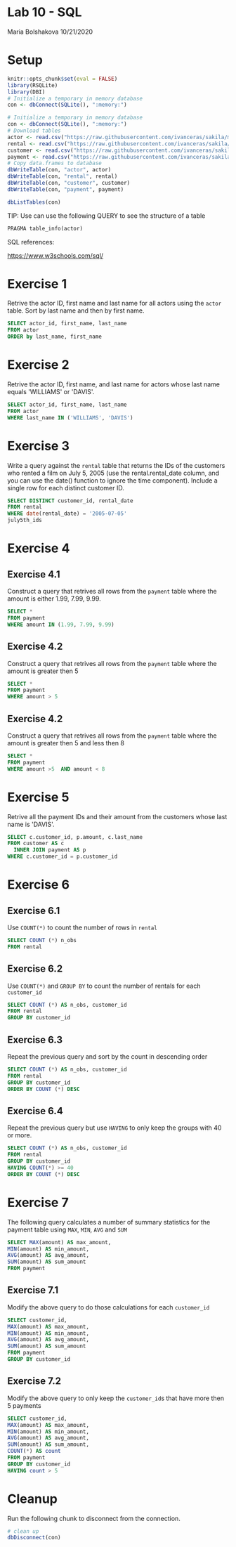Lab 10 - SQL
================
Maria Bolshakova
10/21/2020

Setup
=====

``` r
knitr::opts_chunk$set(eval = FALSE)
library(RSQLite)
library(DBI)
# Initialize a temporary in memory database
con <- dbConnect(SQLite(), ":memory:")
```

``` r
# Initialize a temporary in memory database
con <- dbConnect(SQLite(), ":memory:")
# Download tables
actor <- read.csv("https://raw.githubusercontent.com/ivanceras/sakila/master/csv-sakila-db/actor.csv")
rental <- read.csv("https://raw.githubusercontent.com/ivanceras/sakila/master/csv-sakila-db/rental.csv")
customer <- read.csv("https://raw.githubusercontent.com/ivanceras/sakila/master/csv-sakila-db/customer.csv")
payment <- read.csv("https://raw.githubusercontent.com/ivanceras/sakila/master/csv-sakila-db/payment_p2007_01.csv")
# Copy data.frames to database
dbWriteTable(con, "actor", actor)
dbWriteTable(con, "rental", rental)
dbWriteTable(con, "customer", customer)
dbWriteTable(con, "payment", payment)
```

``` r
dbListTables(con)
```

TIP: Use can use the following QUERY to see the structure of a table

``` sql
PRAGMA table_info(actor)
```

SQL references:

<https://www.w3schools.com/sql/>

Exercise 1
==========

Retrive the actor ID, first name and last name for all actors using the `actor` table. Sort by last name and then by first name.

``` sql
SELECT actor_id, first_name, last_name
FROM actor
ORDER by last_name, first_name
```

Exercise 2
==========

Retrive the actor ID, first name, and last name for actors whose last name equals 'WILLIAMS' or 'DAVIS'.

``` sql
SELECT actor_id, first_name, last_name
FROM actor
WHERE last_name IN ('WILLIAMS', 'DAVIS')
```

Exercise 3
==========

Write a query against the `rental` table that returns the IDs of the customers who rented a film on July 5, 2005 (use the rental.rental\_date column, and you can use the date() function to ignore the time component). Include a single row for each distinct customer ID.

``` sql
SELECT DISTINCT customer_id, rental_date
FROM rental
WHERE date(rental_date) = '2005-07-05'
july5th_ids
```

Exercise 4
==========

Exercise 4.1
------------

Construct a query that retrives all rows from the `payment` table where the amount is either 1.99, 7.99, 9.99.

``` sql
SELECT *
FROM payment
WHERE amount IN (1.99, 7.99, 9.99)
```

Exercise 4.2
------------

Construct a query that retrives all rows from the `payment` table where the amount is greater then 5

``` sql
SELECT *
FROM payment
WHERE amount > 5
```

Exercise 4.2
------------

Construct a query that retrives all rows from the `payment` table where the amount is greater then 5 and less then 8

``` sql
SELECT *
FROM payment
WHERE amount >5  AND amount < 8
```

Exercise 5
==========

Retrive all the payment IDs and their amount from the customers whose last name is 'DAVIS'.

``` sql
SELECT c.customer_id, p.amount, c.last_name
FROM customer AS c
  INNER JOIN payment AS p
WHERE c.customer_id = p.customer_id
```

Exercise 6
==========

Exercise 6.1
------------

Use `COUNT(*)` to count the number of rows in `rental`

``` sql
SELECT COUNT (*) n_obs
FROM rental
```

Exercise 6.2
------------

Use `COUNT(*)` and `GROUP BY` to count the number of rentals for each `customer_id`

``` sql
SELECT COUNT (*) AS n_obs, customer_id
FROM rental
GROUP BY customer_id
```

Exercise 6.3
------------

Repeat the previous query and sort by the count in descending order

``` sql
SELECT COUNT (*) AS n_obs, customer_id
FROM rental
GROUP BY customer_id
ORDER BY COUNT (*) DESC
```

Exercise 6.4
------------

Repeat the previous query but use `HAVING` to only keep the groups with 40 or more.

``` sql
SELECT COUNT (*) AS n_obs, customer_id
FROM rental
GROUP BY customer_id
HAVING COUNT(*) >= 40
ORDER BY COUNT (*) DESC
```

Exercise 7
==========

The following query calculates a number of summary statistics for the payment table using `MAX`, `MIN`, `AVG` and `SUM`

``` sql
SELECT MAX(amount) AS max_amount,
MIN(amount) AS min_amount,
AVG(amount) AS avg_amount,
SUM(amount) AS sum_amount
FROM payment
```

Exercise 7.1
------------

Modify the above query to do those calculations for each `customer_id`

``` sql
SELECT customer_id,
MAX(amount) AS max_amount,
MIN(amount) AS min_amount,
AVG(amount) AS avg_amount,
SUM(amount) AS sum_amount
FROM payment
GROUP BY customer_id
```

Exercise 7.2
------------

Modify the above query to only keep the `customer_id`s that have more then 5 payments

``` sql
SELECT customer_id,
MAX(amount) AS max_amount,
MIN(amount) AS min_amount,
AVG(amount) AS avg_amount,
SUM(amount) AS sum_amount,
COUNT(*) AS count
FROM payment
GROUP BY customer_id
HAVING count > 5
```

Cleanup
=======

Run the following chunk to disconnect from the connection.

``` r
# clean up
dbDisconnect(con)
```
